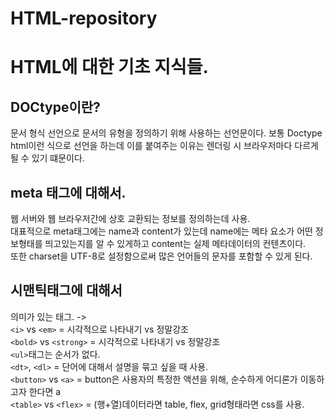 # HTML-repository

HTML에 대한 기초 지식들.
=========================
DOCtype이란?   
------------   
문서 형식 선언으로 문서의 유형을 정의하기 위해 사용하는 선언문이다. 보통 Doctype html이런 식으로 선언을 하는데 이를 붙여주는 이유는 렌더링 시 브라우저마다 다르게 될 수 있기 떄문이다.
   
meta 태그에 대해서.  
--------------   
웹 서버와 웹 브라우저간에 상호 교환되는 정보를 정의하는데 사용.    
대표적으로 meta태그에는 name과 content가 있는데 name에는 메타 요소가 어떤 정보형태를 띄고있는지를 알 수 있게하고 content는 실제 메타데이터의 컨텐츠이다.   
또한 charset을 UTF-8로 설정함으로써 많은 언어들의 문자를 포함할 수 있게 된다.
   
시맨틱태그에 대해서   
---------------    
의미가 있는 태그. ->   
```<i>``` vs ```<em>``` = 시각적으로 나타내기 vs 정말강조   
```<bold>``` vs ```<strong>``` = 시각적으로 나타내기 vs 정말강조   
```<ul>```태그는 순서가 없다.   
```<dt>```, ```<dl>``` = 단어에 대해서 설명을 묶고 싶을 때 사용.   
```<button>``` vs ```<a>``` = button은 사용자의 특정한 액션을 위해, 순수하게 어디론가 이동하고자 한다면 a   
```<table>``` vs ```<flex>``` = (행+열)데이터라면 table, flex, grid형태라면 css를 사용.   
